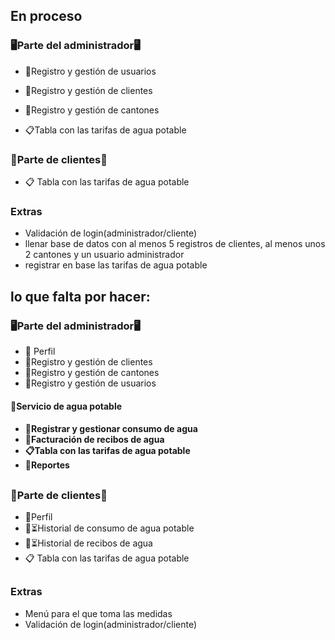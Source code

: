 ## En proceso
<h3>🖥Parte del administrador🖥</h3>

-   👤Registro y gestión de usuarios
 - 👥Registro y gestión de clientes
 - 🏡Registro y gestión de cantones

  - 📋Tabla con las tarifas de agua potable
 
 <h3> 👥Parte de clientes👥</h3>
 
 - 📋 Tabla con las tarifas de agua potable
 <h3> Extras</h3>
 
 - Validación de login(administrador/cliente)
 - llenar base de datos con al menos 5 registros de clientes, al menos unos 2 cantones y un usuario administrador
 - registrar en base las tarifas de agua potable
##

## lo que falta por hacer:

<h3>🖥Parte del administrador🖥</h3>

 - 👤 Perfil
 - 👥Registro y gestión de clientes
 - 🏡Registro y gestión de cantones
 - 👤Registro y gestión de usuarios
 <h4> 🚰Servicio de agua potable<h4>
 
 - 🚿Registrar y gestionar consumo de agua
 - 📄Facturación de recibos de agua
 - 📋Tabla con las tarifas de agua potable
 - 📜Reportes
 ##
<h3> 👥Parte de clientes👥</h3>

 - 👤Perfil
 - 🚿⏳Historial de consumo de agua potable
 - 📄⏳Historial de recibos de agua
 - 📋 Tabla con las tarifas de agua potable
 
##
<h3> Extras</h3>

 - Menú para el que toma las medidas
 - Validación de login(administrador/cliente)
